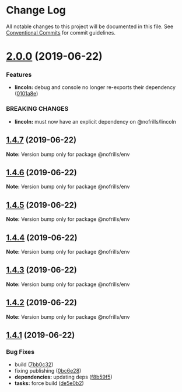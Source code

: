 # Change Log

All notable changes to this project will be documented in this file.
See [Conventional Commits](https://conventionalcommits.org) for commit guidelines.

# [2.0.0](https://github.com/nativecode-dev/nofrills/compare/@nofrills/env@1.4.7...@nofrills/env@2.0.0) (2019-06-22)


### Features

* **lincoln:** debug and console no longer re-exports their dependency ([0101a8e](https://github.com/nativecode-dev/nofrills/commit/0101a8e))


### BREAKING CHANGES

* **lincoln:** must now have an explicit dependency on @nofrills/lincoln





## [1.4.7](https://github.com/nativecode-dev/nofrills/compare/@nofrills/env@1.4.6...@nofrills/env@1.4.7) (2019-06-22)

**Note:** Version bump only for package @nofrills/env





## [1.4.6](https://github.com/nativecode-dev/nofrills/compare/@nofrills/env@1.4.5...@nofrills/env@1.4.6) (2019-06-22)

**Note:** Version bump only for package @nofrills/env





## [1.4.5](https://github.com/nativecode-dev/nofrills/compare/@nofrills/env@1.4.2...@nofrills/env@1.4.5) (2019-06-22)

**Note:** Version bump only for package @nofrills/env





## [1.4.4](https://github.com/nativecode-dev/nofrills/compare/@nofrills/env@1.4.3...@nofrills/env@1.4.4) (2019-06-22)

**Note:** Version bump only for package @nofrills/env





## [1.4.3](https://github.com/nativecode-dev/nofrills/compare/@nofrills/env@1.4.2...@nofrills/env@1.4.3) (2019-06-22)

**Note:** Version bump only for package @nofrills/env





## [1.4.2](https://github.com/nativecode-dev/nofrills/compare/@nofrills/env@1.4.1...@nofrills/env@1.4.2) (2019-06-22)

**Note:** Version bump only for package @nofrills/env





## [1.4.1](https://github.com/nativecode-dev/nofrills/compare/@nofrills/env@1.4.0...@nofrills/env@1.4.1) (2019-06-22)


### Bug Fixes

* build ([7bb0c32](https://github.com/nativecode-dev/nofrills/commit/7bb0c32))
* fixing publishing ([0bc6e28](https://github.com/nativecode-dev/nofrills/commit/0bc6e28))
* **dependencies:** updating deps ([f8b59f5](https://github.com/nativecode-dev/nofrills/commit/f8b59f5))
* **tasks:** force build ([de5e0b2](https://github.com/nativecode-dev/nofrills/commit/de5e0b2))

